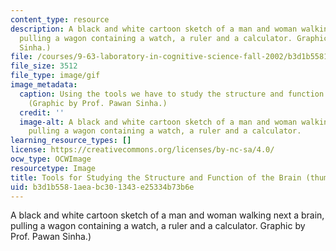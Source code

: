 ```yaml
---
content_type: resource
description: A black and white cartoon sketch of a man and woman walking next a brain,
  pulling a wagon containing a watch, a ruler and a calculator. Graphic by Prof. Pawan
  Sinha.)
file: /courses/9-63-laboratory-in-cognitive-science-fall-2002/b3d1b5581aeabc301343e25334b73b6e_9-63f02-th.gif
file_size: 3512
file_type: image/gif
image_metadata:
  caption: Using the tools we have to study the structure and function of the brain.
    (Graphic by Prof. Pawan Sinha.)
  credit: ''
  image-alt: A black and white cartoon sketch of a man and woman walking next a brain,
    pulling a wagon containing a watch, a ruler and a calculator.
learning_resource_types: []
license: https://creativecommons.org/licenses/by-nc-sa/4.0/
ocw_type: OCWImage
resourcetype: Image
title: Tools for Studying the Structure and Function of the Brain (thumbnail)
uid: b3d1b558-1aea-bc30-1343-e25334b73b6e
---
```

A black and white cartoon sketch of a man and woman walking next a brain, pulling a wagon containing a watch, a ruler and a calculator. Graphic by Prof. Pawan Sinha.)
